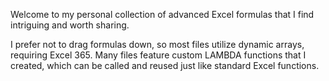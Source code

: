 Welcome to my personal collection of advanced Excel formulas that I find intriguing and worth sharing.

I prefer not to drag formulas down, so most files utilize dynamic arrays, requiring Excel 365. 
Many files feature custom LAMBDA functions that I created, which can be called and reused just like standard Excel functions.
